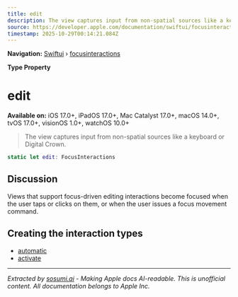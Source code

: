 ```yaml
---
title: edit
description: The view captures input from non-spatial sources like a keyboard or Digital Crown.
source: https://developer.apple.com/documentation/swiftui/focusinteractions/edit
timestamp: 2025-10-29T00:14:21.084Z
---
```


**Navigation:** [Swiftui](/documentation/swiftui) › [focusinteractions](/documentation/swiftui/focusinteractions)

**Type Property**

# edit

**Available on:** iOS 17.0+, iPadOS 17.0+, Mac Catalyst 17.0+, macOS 14.0+, tvOS 17.0+, visionOS 1.0+, watchOS 10.0+

> The view captures input from non-spatial sources like a keyboard or Digital Crown.

```swift
static let edit: FocusInteractions
```

## Discussion

Views that support focus-driven editing interactions become focused when the user taps or clicks on them, or when the user issues a focus movement command.

## Creating the interaction types

- [automatic](/documentation/swiftui/focusinteractions/automatic)
- [activate](/documentation/swiftui/focusinteractions/activate)

---

*Extracted by [sosumi.ai](https://sosumi.ai) - Making Apple docs AI-readable.*
*This is unofficial content. All documentation belongs to Apple Inc.*
